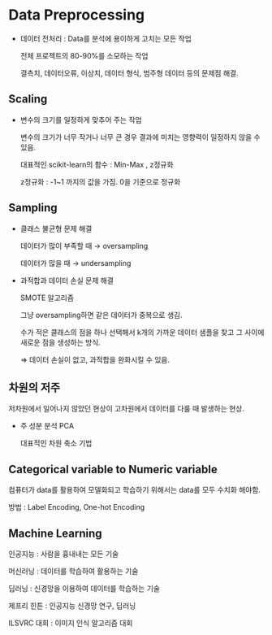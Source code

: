 # Data Preprocessing

- 데이터 전처리 : Data를 분석에 용이하게 고치는 모든 작업
    
    전체 프로젝트의 80-90%를 소모하는 작업 
    
    결측치, 데이터오류, 이상치, 데이터 형식, 범주형 데이터 등의 문제점 해결. 
    

## Scaling

- 변수의 크기를 일정하게 맞추어 주는 작업
    
    변수의 크기가 너무 작거나 너무 큰 경우 결과에 미치는 영향력이 일정하지 않을 수 있음. 
    
    대표적인 scikit-learn의 함수 : Min-Max , z정규화 
    
    z정규화 : -1~1 까지의 값을 가짐. 0을 기준으로 정규화 
    

## Sampling

- 클래스 불균형 문제 해결
    
    데이터가 많이 부족할 때 → oversampling 
    
    데이터가 많을 때 → undersampling 
    
- 과적합과 데이터 손실 문제 해결
    
    SMOTE 알고리즘 
    
    그냥 oversampling하면 같은 데이터가 중복으로 생김. 
    
    수가 적은 클래스의 점을 하나 선택해서 k개의 가까운 데이터 샘플을 찾고 그 사이에 새로운 점을 생성하는 방식. 
    
    ⇒ 데이터 손실이 없고, 과적합을 완화시킬 수 있음. 
    

## 차원의 저주

저차원에서 일어나지 않았던 현상이 고차원에서 데이터를 다룰 때 발생하는 현상. 

- 주 성분 분석 PCA
    
    대표적인 차원 축소 기법 
    

## Categorical variable to Numeric variable

컴퓨터가 data를 활용하여 모델화되고 학습하기 위해서는 data를 모두 수치화 해야함. 

방법 : Label Encoding, One-hot Encoding  

## Machine Learning

인공지능 : 사람을 흉내내는 모든 기술

머신러닝 : 데이터를 학습하여 활용하는 기술

딥러닝 : 신경망을 이용하여 데이터를 학습하는 기술

제프리 힌튼 : 인공지능 신경망 연구, 딥러닝 

ILSVRC 대회 : 이미지 인식 알고리즘 대회 
